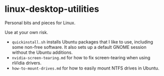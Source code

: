 # linux-desktop-utilities
Personal bits and pieces for Linux.

Use at your own risk. 

- `quickinstall.sh` installs Ubuntu packages that I like to use, including some non-free software. It also sets up a default GNOME session without the Ubuntu additions.
- `nvidia-screen-tearing.md` for how to fix screen-tearing when using nVidia drivers.
- `how-to-mount-drives.md` for how to easily mount NTFS drives in Ubuntu.
